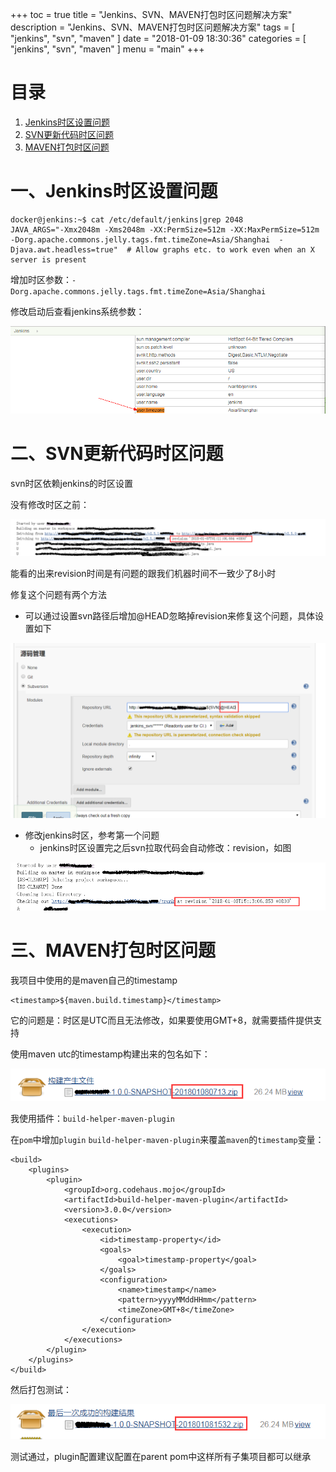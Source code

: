 +++
toc = true
title = "Jenkins、SVN、MAVEN打包时区问题解决方案"
description = "Jenkins、SVN、MAVEN打包时区问题解决方案"
tags = [
	"jenkins",
	"svn",
	"maven"
]
date = "2018-01-09 18:30:36"
categories = [
    "jenkins",
	"svn",
	"maven"
]
menu = "main"
+++

# 目录

1. [Jenkins时区设置问题](#jenkins)
2. [SVN更新代码时区问题](#svn)
3. [MAVEN打包时区问题](#maven)

# <a name="jenkins">一、Jenkins时区设置问题</a>

```
docker@jenkins:~$ cat /etc/default/jenkins|grep 2048
JAVA_ARGS="-Xmx2048m -Xms2048m -XX:PermSize=512m -XX:MaxPermSize=512m  -Dorg.apache.commons.jelly.tags.fmt.timeZone=Asia/Shanghai  -Djava.awt.headless=true"  # Allow graphs etc. to work even when an X server is present

```

增加时区参数：`-Dorg.apache.commons.jelly.tags.fmt.timeZone=Asia/Shanghai`

修改启动后查看jenkins系统参数：

![](/img/jenkins-svn-maven-timezone/1.png)

# <a name="svn">二、SVN更新代码时区问题</a>

svn时区依赖jenkins的时区设置

没有修改时区之前：

![](/img/jenkins-svn-maven-timezone/2.png)

能看的出来revision时间是有问题的跟我们机器时间不一致少了8小时

修复这个问题有两个方法

* 可以通过设置svn路径后增加@HEAD忽略掉revision来修复这个问题，具体设置如下

![](/img/jenkins-svn-maven-timezone/3.png)

* 修改jenkins时区，参考第一个问题
	* jenkins时区设置完之后svn拉取代码会自动修改：revision，如图

![](/img/jenkins-svn-maven-timezone/4.png)

# <a name="maven">三、MAVEN打包时区问题</a>

我项目中使用的是maven自己的timestamp

```
<timestamp>${maven.build.timestamp}</timestamp>
```

它的问题是：时区是UTC而且无法修改，如果要使用GMT+8，就需要插件提供支持

使用maven utc的timestamp构建出来的包名如下：

![](/img/jenkins-svn-maven-timezone/5.png)

我使用插件：`build-helper-maven-plugin`

在`pom`中增加`plugin` `build-helper-maven-plugin`来覆盖`maven`的`timestamp`变量：

```
<build>
    <plugins>
        <plugin>
            <groupId>org.codehaus.mojo</groupId>
            <artifactId>build-helper-maven-plugin</artifactId>
            <version>3.0.0</version>
            <executions>
                <execution>
                    <id>timestamp-property</id>
                    <goals>
                        <goal>timestamp-property</goal>
                    </goals>
                    <configuration>
                        <name>timestamp</name>
                        <pattern>yyyyMMddHHmm</pattern>
                        <timeZone>GMT+8</timeZone>
                    </configuration>
                </execution>
            </executions>
        </plugin>
    </plugins>
</build>
```

然后打包测试：

![](/img/jenkins-svn-maven-timezone/6.png)

测试通过，plugin配置建议配置在parent pom中这样所有子集项目都可以继承





